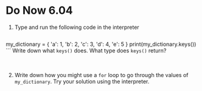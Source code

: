 # Do Now 6.04 

1. Type and run the following code in the interpreter

    ```python
my_dictionary = {
	'a': 1,
	'b': 2,
	'c': 3, 
	'd': 4, 
	'e': 5 
}
print(my_dictionary.keys())
    ```
Write down what `keys()` does. What type does `keys()` return? <br><br><br>

2. Write down how you might use a `for` loop to go through the values of `my_dictionary`. Try your solution using the interpreter. 